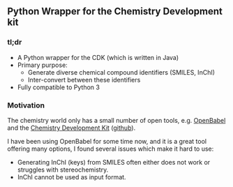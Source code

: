 ## Python Wrapper for the Chemistry Development kit

### tl;dr
* A Python wrapper for the CDK (which is written in Java)
* Primary purpose: 
  * Generate diverse chemical compound identifiers (SMILES, InChI)
  * Inter-convert between these identifiers
* Fully compatible to Python 3

### Motivation
The chemistry world only has a small number of open tools, e.g. [OpenBabel](http://openbabel.org) and the 
[Chemistry Development Kit](cdk.sourceforge.net) ([github](https://github.com/cdk)). 

I have been using OpenBabel for some time now, and it is a great tool offering many options,
I found several issues which make it hard to use:
* Generating InChI (keys) from SMILES often either does not work or struggles with stereochemistry.
* InChI cannot be used as input format.


